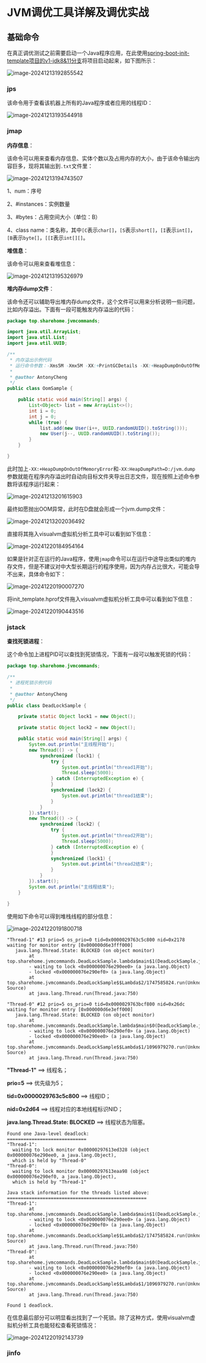# JVM调优工具详解及调优实战

## 基础命令

在真正调优测试之前需要启动一个Java程序应用，在此使用[spring-boot-init-template项目的v1-jdk8&11分支](https://github.com/AntonyCheng/spring-boot-init-template/tree/v1-jdk8&11)将项目启动起来，如下图所示：

![image-20241213192855542](./assets/image-20241213192855542.png)

### jps

该命令用于查看该机器上所有的Java程序或者应用的线程ID：

![image-20241213193544918](./assets/image-20241213193544918.png)

### jmap

**内存信息**：

该命令可以用来查看内存信息、实体个数以及占用内存的大小，由于该命令输出内容巨多，现将其输出到`.txt`文件里：

![image-20241213194743507](./assets/image-20241213194743507.png)

1、num：序号

2、#instances：实例数量

3、#bytes：占用空间大小（单位：B）

4、class name：类名称，其中`[C`表示`char[]`，`[S`表示`short[]`，`[I`表示`int[]`，`[B`表示`byte[]`，`[[I`表示`int[][]`。

**堆信息**：

该命令可以用来查看堆信息：

![image-20241213195326979](./assets/image-20241213195326979.png)

**堆内存dump文件**：

该命令还可以辅助导出堆内存dump文件，这个文件可以用来分析说明一些问题，比如内存溢出。下面有一段可能触发内存溢出的代码：

```java
package top.sharehome.jvmcommands;

import java.util.ArrayList;
import java.util.List;
import java.util.UUID;

/**
 * 内存溢出示例代码
 * 运行命令参数：-Xms5M -Xmx5M -XX:+PrintGCDetails -XX:+HeapDumpOnOutOfMemoryError -XX:HeapDumpPath=D:/jvm.dump
 *
 * @author AntonyCheng
 */
public class OomSample {

    public static void main(String[] args) {
        List<Object> list = new ArrayList<>();
        int i = 0;
        int j = 0;
        while (true) {
            list.add(new User(i++, UUID.randomUUID().toString()));
            new User(j--, UUID.randomUUID().toString());
        }
    }

}

```

此时加上`-XX:+HeapDumpOnOutOfMemoryError`和`-XX:HeapDumpPath=D:/jvm.dump`参数就能在程序内存溢出时自动向目标文件夹导出日志文件，现在按照上述命令参数将该程序运行起来：

![image-20241213201615903](./assets/image-20241213201615903.png)

最终如愿抛出OOM异常，此时在D盘就会形成一个jvm.dump文件：

![image-20241213202036492](./assets/image-20241213202036492.png)

直接将其拖入visualvm虚拟机分析工具中可以看到如下信息：

![image-20241220184954164](./assets/image-20241220184954164.png)

如果是针对正在运行的Java程序，使用`jmap`命令可以在运行中途导出类似的堆内存文件，但是不建议对中大型长期运行的程序使用，因为内存占比很大，可能会导不出来，具体命令如下：

![image-20241220190007270](./assets/image-20241220190007270.png)

将init_template.hprof文件拖入visualvm虚拟机分析工具中可以看到如下信息：

![image-20241220190443516](./assets/image-20241220190443516.png)

### jstack

**查找死锁进程**：

这个命令加上进程PID可以查找到死锁情况，下面有一段可以触发死锁的代码：

```java
package top.sharehome.jvmcommands;

/**
 * 进程死锁示例代码
 *
 * @author AntonyCheng
 */
public class DeadLockSample {

    private static Object lock1 = new Object();

    private static Object lock2 = new Object();

    public static void main(String[] args) {
        System.out.println("主线程开始");
        new Thread(() -> {
            synchronized (lock1) {
                try {
                    System.out.println("thread1开始");
                    Thread.sleep(5000);
                } catch (InterruptedException e) {
                }
                synchronized (lock2) {
                    System.out.println("thread1结束");
                }
            }
        }).start();
        new Thread(() -> {
            synchronized (lock2) {
                try {
                    System.out.println("thread2开始");
                    Thread.sleep(5000);
                } catch (InterruptedException e) {
                }
                synchronized (lock1) {
                    System.out.println("thread2结束");
                }
            }
        }).start();
        System.out.println("主线程结束");
    }

}
```

使用如下命令可以得到堆栈线程的部分信息：

![image-20241220191800718](./assets/image-20241220191800718.png)

```
"Thread-1" #13 prio=5 os_prio=0 tid=0x0000029763c5c800 nid=0x2178 waiting for monitor entry [0x000000d6e3fff000]
   java.lang.Thread.State: BLOCKED (on object monitor)
        at top.sharehome.jvmcommands.DeadLockSample.lambda$main$1(DeadLockSample.java:36)
        - waiting to lock <0x000000076e290ee0> (a java.lang.Object)
        - locked <0x000000076e290ef0> (a java.lang.Object)
        at top.sharehome.jvmcommands.DeadLockSample$$Lambda$2/1747585824.run(Unknown Source)
        at java.lang.Thread.run(Thread.java:750)

"Thread-0" #12 prio=5 os_prio=0 tid=0x0000029763bcf800 nid=0x26dc waiting for monitor entry [0x000000d6e3eff000]
   java.lang.Thread.State: BLOCKED (on object monitor)
        at top.sharehome.jvmcommands.DeadLockSample.lambda$main$0(DeadLockSample.java:24)
        - waiting to lock <0x000000076e290ef0> (a java.lang.Object)
        - locked <0x000000076e290ee0> (a java.lang.Object)
        at top.sharehome.jvmcommands.DeadLockSample$$Lambda$1/1096979270.run(Unknown Source)
        at java.lang.Thread.run(Thread.java:750)
```

**"Thread-1"** ==> 线程名；

**prio=5** ==> 优先级为5；

**tid=0x0000029763c5c800** ==> 线程ID；

**nid=0x2d64** ==> 线程对应的本地线程标识NID；

**java.lang.Thread.State: BLOCKED** ==> 线程状态为阻塞。

```
Found one Java-level deadlock:
=============================
"Thread-1":
  waiting to lock monitor 0x00000297613ed328 (object 0x000000076e290ee0, a java.lang.Object),
  which is held by "Thread-0"
"Thread-0":
  waiting to lock monitor 0x00000297613eaa98 (object 0x000000076e290ef0, a java.lang.Object),
  which is held by "Thread-1"

Java stack information for the threads listed above:
===================================================
"Thread-1":
        at top.sharehome.jvmcommands.DeadLockSample.lambda$main$1(DeadLockSample.java:36)
        - waiting to lock <0x000000076e290ee0> (a java.lang.Object)
        - locked <0x000000076e290ef0> (a java.lang.Object)
        at top.sharehome.jvmcommands.DeadLockSample$$Lambda$2/1747585824.run(Unknown Source)
        at java.lang.Thread.run(Thread.java:750)
"Thread-0":
        at top.sharehome.jvmcommands.DeadLockSample.lambda$main$0(DeadLockSample.java:24)
        - waiting to lock <0x000000076e290ef0> (a java.lang.Object)
        - locked <0x000000076e290ee0> (a java.lang.Object)
        at top.sharehome.jvmcommands.DeadLockSample$$Lambda$1/1096979270.run(Unknown Source)
        at java.lang.Thread.run(Thread.java:750)

Found 1 deadlock.
```

在信息最后部分可以明显看出找到了一个死锁。除了这种方式，使用visualvm虚拟机分析工具也能轻松查看死锁情况：

![image-20241220192143739](./assets/image-20241220192143739.png)

### jinfo
